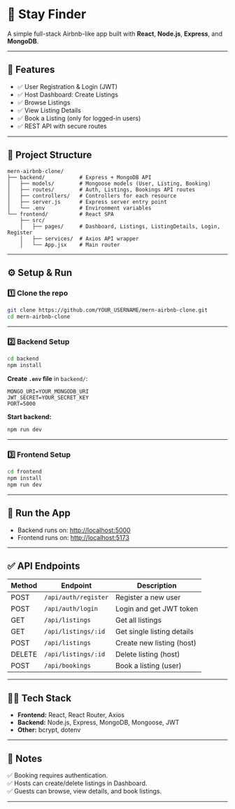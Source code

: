 
# 🏡 Stay Finder

A simple full-stack Airbnb-like app built with **React**, **Node.js**, **Express**, and **MongoDB**.

---

## 📌 Features

- ✅ User Registration & Login (JWT)
- ✅ Host Dashboard: Create Listings
- ✅ Browse Listings
- ✅ View Listing Details
- ✅ Book a Listing (only for logged-in users)
- ✅ REST API with secure routes

---

## 📂 Project Structure

```
mern-airbnb-clone/
├── backend/           # Express + MongoDB API
│   ├── models/        # Mongoose models (User, Listing, Booking)
│   ├── routes/        # Auth, Listings, Bookings API routes
│   ├── controllers/   # Controllers for each resource
│   ├── server.js      # Express server entry point
│   └── .env           # Environment variables
└── frontend/          # React SPA
    ├── src/
    │   ├── pages/     # Dashboard, Listings, ListingDetails, Login, Register
    │   ├── services/  # Axios API wrapper
    │   └── App.jsx    # Main router
```

---

## ⚙️ Setup & Run

### 1️⃣ Clone the repo

```bash
git clone https://github.com/YOUR_USERNAME/mern-airbnb-clone.git
cd mern-airbnb-clone
```

---

### 2️⃣ Backend Setup

```bash
cd backend
npm install
```

**Create `.env` file** in `backend/`:

```env
MONGO_URI=YOUR_MONGODB_URI
JWT_SECRET=YOUR_SECRET_KEY
PORT=5000
```

**Start backend:**

```bash
npm run dev
```

---

### 3️⃣ Frontend Setup

```bash
cd frontend
npm install
npm run dev
```

---

## 🚀 Run the App

- Backend runs on: [http://localhost:5000](http://localhost:5000)
- Frontend runs on: [http://localhost:5173](http://localhost:5173)

---

## ✅ API Endpoints

| Method | Endpoint             | Description                |
|--------|----------------------|----------------------------|
| POST   | `/api/auth/register` | Register a new user        |
| POST   | `/api/auth/login`    | Login and get JWT token    |
| GET    | `/api/listings`      | Get all listings           |
| GET    | `/api/listings/:id`  | Get single listing details |
| POST   | `/api/listings`      | Create new listing (host)  |
| DELETE | `/api/listings/:id`  | Delete listing (host)      |
| POST   | `/api/bookings`      | Book a listing (user)      |

---

## 🧑‍💻 Tech Stack

- **Frontend:** React, React Router, Axios
- **Backend:** Node.js, Express, MongoDB, Mongoose, JWT
- **Other:** bcrypt, dotenv

---

## 📌 Notes

✅ Booking requires authentication.  
✅ Hosts can create/delete listings in Dashboard.  
✅ Guests can browse, view details, and book listings.

---
